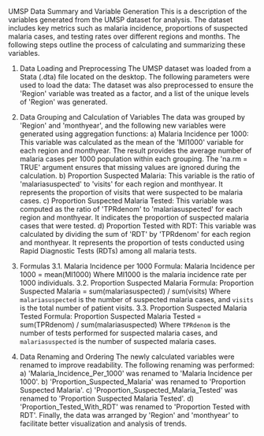 UMSP Data Summary and Variable Generation
This is a description of the variables generated from the UMSP dataset for analysis. The dataset includes key metrics such as malaria incidence, proportions of suspected malaria cases, and testing rates over different regions and months. The following steps outline the process of calculating and summarizing these variables.
1. Data Loading and Preprocessing
The UMSP dataset was loaded from a Stata (.dta) file located on the desktop. The following parameters were used to load the data: The dataset was also preprocessed to ensure the 'Region' variable was treated as a factor, and a list of the unique levels of 'Region' was generated.
2. Data Grouping and Calculation of Variables
The data was grouped by 'Region' and 'monthyear', and the following new variables were generated using aggregation functions:
a) Malaria Incidence per 1000: This variable was calculated as the mean of the 'MI1000' variable for each region and monthyear. The result provides the average number of malaria cases per 1000 population within each grouping. The 'na.rm = TRUE' argument ensures that missing values are ignored during the calculation.
b) Proportion Suspected Malaria: This variable is the ratio of 'malariasuspected' to 'visits' for each region and monthyear. It represents the proportion of visits that were suspected to be malaria cases.
c) Proportion Suspected Malaria Tested: This variable was computed as the ratio of 'TPRdenom' to 'malariasuspected' for each region and monthyear. It indicates the proportion of suspected malaria cases that were tested.
d) Proportion Tested with RDT: This variable was calculated by dividing the sum of 'RDT' by 'TPRdenom' for each region and monthyear. It represents the proportion of tests conducted using Rapid Diagnostic Tests (RDTs) among all malaria tests.

3. Formulas
3.1. Malaria Incidence per 1000
Formula: 
Malaria Incidence per 1000 = mean(MI1000)
Where MI1000 is the malaria incidence rate per 1000 individuals.
3.2. Proportion Suspected Malaria
Formula: 
Proportion Suspected Malaria = sum(malariasuspected) / sum(visits)
Where `malariasuspected` is the number of suspected malaria cases, and `visits` is the total number of patient visits.
3.3. Proportion Suspected Malaria Tested
Formula: 
Proportion Suspected Malaria Tested = sum(TPRdenom) / sum(malariasuspected)
Where `TPRdenom` is the number of tests performed for suspected malaria cases, and `malariasuspected` is the number of suspected malaria cases.
4. Data Renaming and Ordering
The newly calculated variables were renamed to improve readability. The following renaming was performed:
a) 'Malaria_Incidence_Per_1000' was renamed to 'Malaria Incidence per 1000'.
b) 'Proportion_Suspected_Malaria' was renamed to 'Proportion Suspected Malaria'.
c) 'Proportion_Suspected_Malaria_Tested' was renamed to 'Proportion Suspected Malaria Tested'.
d) 'Proportion_Tested_With_RDT' was renamed to 'Proportion Tested with RDT'.
Finally, the data was arranged by 'Region' and 'monthyear' to facilitate better visualization and analysis of trends.
